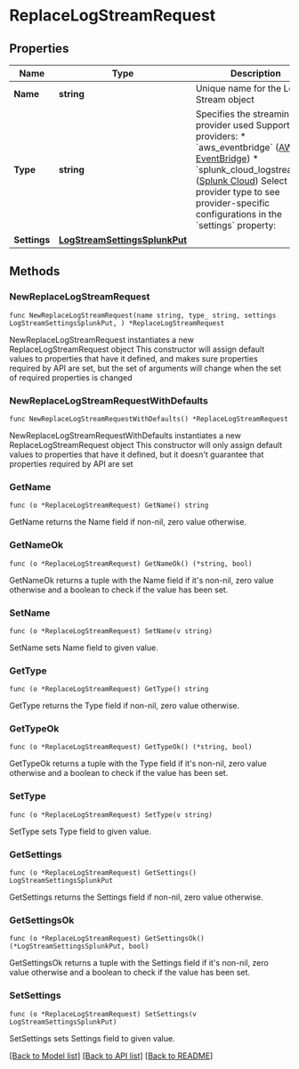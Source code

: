 # ReplaceLogStreamRequest

## Properties

Name | Type | Description | Notes
------------ | ------------- | ------------- | -------------
**Name** | **string** | Unique name for the Log Stream object | 
**Type** | **string** | Specifies the streaming provider used  Supported providers:   * &#x60;aws_eventbridge&#x60; ([AWS EventBridge](https://aws.amazon.com/eventbridge))   * &#x60;splunk_cloud_logstreaming&#x60; ([Splunk Cloud](https://www.splunk.com/en_us/software/splunk-cloud-platform.html))  Select the provider type to see provider-specific configurations in the &#x60;settings&#x60; property: | 
**Settings** | [**LogStreamSettingsSplunkPut**](LogStreamSettingsSplunkPut.md) |  | 

## Methods

### NewReplaceLogStreamRequest

`func NewReplaceLogStreamRequest(name string, type_ string, settings LogStreamSettingsSplunkPut, ) *ReplaceLogStreamRequest`

NewReplaceLogStreamRequest instantiates a new ReplaceLogStreamRequest object
This constructor will assign default values to properties that have it defined,
and makes sure properties required by API are set, but the set of arguments
will change when the set of required properties is changed

### NewReplaceLogStreamRequestWithDefaults

`func NewReplaceLogStreamRequestWithDefaults() *ReplaceLogStreamRequest`

NewReplaceLogStreamRequestWithDefaults instantiates a new ReplaceLogStreamRequest object
This constructor will only assign default values to properties that have it defined,
but it doesn't guarantee that properties required by API are set

### GetName

`func (o *ReplaceLogStreamRequest) GetName() string`

GetName returns the Name field if non-nil, zero value otherwise.

### GetNameOk

`func (o *ReplaceLogStreamRequest) GetNameOk() (*string, bool)`

GetNameOk returns a tuple with the Name field if it's non-nil, zero value otherwise
and a boolean to check if the value has been set.

### SetName

`func (o *ReplaceLogStreamRequest) SetName(v string)`

SetName sets Name field to given value.


### GetType

`func (o *ReplaceLogStreamRequest) GetType() string`

GetType returns the Type field if non-nil, zero value otherwise.

### GetTypeOk

`func (o *ReplaceLogStreamRequest) GetTypeOk() (*string, bool)`

GetTypeOk returns a tuple with the Type field if it's non-nil, zero value otherwise
and a boolean to check if the value has been set.

### SetType

`func (o *ReplaceLogStreamRequest) SetType(v string)`

SetType sets Type field to given value.


### GetSettings

`func (o *ReplaceLogStreamRequest) GetSettings() LogStreamSettingsSplunkPut`

GetSettings returns the Settings field if non-nil, zero value otherwise.

### GetSettingsOk

`func (o *ReplaceLogStreamRequest) GetSettingsOk() (*LogStreamSettingsSplunkPut, bool)`

GetSettingsOk returns a tuple with the Settings field if it's non-nil, zero value otherwise
and a boolean to check if the value has been set.

### SetSettings

`func (o *ReplaceLogStreamRequest) SetSettings(v LogStreamSettingsSplunkPut)`

SetSettings sets Settings field to given value.



[[Back to Model list]](../README.md#documentation-for-models) [[Back to API list]](../README.md#documentation-for-api-endpoints) [[Back to README]](../README.md)


